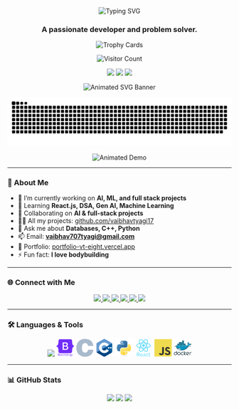 <p align="center">
  <img src="https://readme-typing-svg.demolab.com?font=Fira+Code&size=32&pause=1000&width=850&lines=Hi+👋,+I'm+Vaibhav+Tyagi;Engineer+and+Problem+Solver;AI+Dev+|+Full-stack+Developer;Always+Learning+💡" alt="Typing SVG" />
</p>

<h3 align="center">A passionate developer and problem solver.</h3>

<p align="center">
  <img src="https://github-profile-trophy.vercel.app/?username=vaibhavtyagi17&margin-w=6&theme=onedark" alt="Trophy Cards" />
</p>

<!-- Visitor counter badge -->
<p align="center">
  <img src="https://profile-counter.glitch.me/vaibhavtyagi17/count.svg" alt="Visitor Count"/>
</p>

<!-- Custom animated badges using Shields.io -->
<p align="center">
  <img src="https://img.shields.io/badge/AI-Developer-blue?style=for-the-badge&logo=api" />
  <img src="https://img.shields.io/badge/Full%20Stack-Engineer-yellowgreen?style=for-the-badge&logo=github" />
  <img src="https://img.shields.io/badge/Solver-Expert-purple?style=for-the-badge" />
</p>

<!-- Animated SVG banner for extra flair (optional, change source for unique effect) -->
<p align="center">
  <img src="https://raw.githubusercontent.com/Akshay090/svg-banners/main/output/banner_4.svg" height="48" alt="Animated SVG Banner" />
</p>

<!-- Contribution snake animation (runs automatically, no setup required) -->
<p align="center">
  <img src="https://github.com/Platane/snk/raw/output/github-contribution-grid-snake-dark.svg" alt="Contribution Snake"/>
</p>

<!-- Animated Lottie/GIF banner -->
<p align="center">
  <img src="https://assets4.lottiefiles.com/packages/lf20_touohxv0.gif" height="140" alt="Animated Demo"/>
</p>

---

### 🚀 About Me

- 🔭 I’m currently working on **AI, ML, and full stack projects**
- 🌱 Learning **React.js, DSA, Gen AI, Machine Learning**
- 👯 Collaborating on **AI & full-stack projects**
- 👨‍💻 All my projects: [github.com/vaibhavtyagi17](https://github.com/vaibhavtyagi17)
- 💬 Ask me about **Databases, C++, Python**
- 📫 Email: **vaibhav707tyagi@gmail.com**
- 📄 Portfolio: [portfolio-vt-eight.vercel.app](https://portfolio-vt-eight.vercel.app/)
- ⚡ Fun fact: **I love bodybuilding**

---

### 🌐 Connect with Me

<p align="center">
  <a href="https://linkedin.com/in/vaibhav-tyagi-835448230">
    <img src="https://raw.githubusercontent.com/rahuldkjain/github-profile-readme-generator/master/src/images/icons/Social/linked-in-alt.svg" height="40" />
  </a>
  <a href="https://www.codechef.com/users/vaibhavtyagi17">
    <img src="https://cdn.jsdelivr.net/npm/simple-icons@3.1.0/icons/codechef.svg" height="40" />
  </a>
  <a href="https://www.hackerrank.com/vaibhav707tyagi">
    <img src="https://raw.githubusercontent.com/rahuldkjain/github-profile-readme-generator/master/src/images/icons/Social/hackerrank.svg" height="40" />
  </a>
  <a href="https://codeforces.com/profile/vaibhavtyagi123">
    <img src="https://raw.githubusercontent.com/rahuldkjain/github-profile-readme-generator/master/src/images/icons/Social/codeforces.svg" height="40" />
  </a>
  <a href="https://leetcode.com/vaibhav17062004">
    <img src="https://raw.githubusercontent.com/rahuldkjain/github-profile-readme-generator/master/src/images/icons/Social/leet-code.svg" height="40" />
  </a>
  <a href="https://auth.geeksforgeeks.org/user/vaibhav707tyagi/profile">
    <img src="https://raw.githubusercontent.com/rahuldkjain/github-profile-readme-generator/master/src/images/icons/Social/geeks-for-geeks.svg" height="40" />
  </a>
</p>

---

### 🛠️ Languages & Tools

<p align="center">
  <img src="https://cdn.worldvectorlogo.com/logos/arduino-1.svg" width="40"/>
  <img src="https://raw.githubusercontent.com/devicons/devicon/master/icons/bootstrap/bootstrap-plain-wordmark.svg" width="40"/>
  <img src="https://raw.githubusercontent.com/devicons/devicon/master/icons/c/c-original.svg" width="40"/>
  <img src="https://raw.githubusercontent.com/devicons/devicon/master/icons/cplusplus/cplusplus-original.svg" width="40"/>
  <img src="https://raw.githubusercontent.com/devicons/devicon/master/icons/python/python-original.svg" width="40"/>
  <img src="https://raw.githubusercontent.com/devicons/devicon/master/icons/react/react-original-wordmark.svg" width="40"/>
  <img src="https://raw.githubusercontent.com/devicons/devicon/master/icons/javascript/javascript-original.svg" width="40"/>
  <img src="https://raw.githubusercontent.com/devicons/devicon/master/icons/docker/docker-original-wordmark.svg" width="40"/>
  <!-- Add more if you want! -->
</p>

---

### 📊 GitHub Stats

<p align="center">
  <img src="https://github-readme-stats.vercel.app/api?username=vaibhavtyagi17&show_icons=true&theme=radical" height="180"/>
  <img src="https://github-readme-stats.vercel.app/api/top-langs?username=vaibhavtyagi17&layout=compact&show_icons=true&theme=radical" height="180"/>
  <img src="https://github-readme-streak-stats.herokuapp.com/?user=vaibhavtyagi17&theme=radical" height="180"/>
</p>
